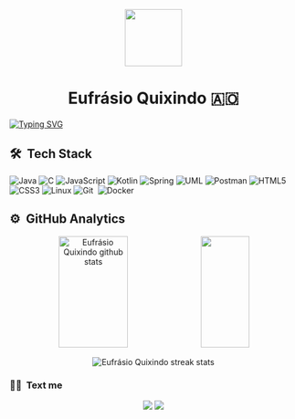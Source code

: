 <p align="center">
<img src="https://media.giphy.com/media/v1.Y2lkPTc5MGI3NjExcG5wYXVpcWQ5ZWl6cmY2aGJkbWt6NTRrNDViN3Axanp5cmYwMHR2cSZlcD12MV9pbnRlcm5hbF9naWZfYnlfaWQmY3Q9cw/sLoRDJqV5XoOScXOuH/giphy.gif" width="100">
</p>

<h1 align="center">Eufrásio Quixindo  🇦🇴</h1>

[![Typing SVG](https://readme-typing-svg.herokuapp.com/?color=f0f0f0&size=35&center=true&vCenter=true&width=1000&lines=Software+Engineer+:\))](https://git.io/typing-svg)

## 🛠 &nbsp;Tech Stack

![Java](https://img.shields.io/badge/java-%23ED8B00.svg?style=for-the-badge&logo=openjdk&logoColor=white)
![C](https://img.shields.io/badge/c-%2300599C.svg?style=for-the-badge&logo=c&logoColor=white)
![JavaScript](https://img.shields.io/badge/javascript-%23323330.svg?style=for-the-badge&logo=javascript&logoColor=%23F7DF1E)
![Kotlin](https://img.shields.io/badge/kotlin-%237F52FF.svg?style=for-the-badge&logo=kotlin&logoColor=white)
![Spring](https://img.shields.io/badge/spring-%236DB33F.svg?style=for-the-badge&logo=spring&logoColor=white)
![UML](https://img.shields.io/badge/UML-02569B?style=for-the-badge&logo=uml&logoColor=white)
![Postman](https://img.shields.io/badge/Postman-FF6C37?style=for-the-badge&logo=postman&logoColor=white)
![HTML5](https://img.shields.io/badge/html5-%23E34F26.svg?style=for-the-badge&logo=html5&logoColor=white)
![CSS3](https://img.shields.io/badge/css3-%231572B6.svg?style=for-the-badge&logo=css3&logoColor=white)
![Linux](https://img.shields.io/badge/Linux-FCC624?style=for-the-badge&logo=linux&logoColor=black)
![Git](https://img.shields.io/badge/git-%23F05033.svg?style=for-the-badge&logo=git&logoColor=white)&nbsp;
![Docker](https://img.shields.io/badge/docker-%230db7ed.svg?style=for-the-badge&logo=docker&logoColor=white)

## ⚙️ &nbsp;GitHub Analytics 
<div align="center">  
  <img width="49%" height="195px" src="https://github-readme-stats.vercel.app/api?username=QuixindoDev&show_icons=true&count_private=true&hide_border=true&title_color=f0f0f0&icon_color=00bfbf&text_color=c9d1d9&bg_color=0d1117" alt="Eufrásio Quixindo github stats" /> 
  <img width="41%" height="195px" src="https://github-readme-stats.vercel.app/api/top-langs/?username=QuixindoDev&layout=compact&hide_border=true&title_color=f0f0f0f0&text_color=00bfbf&bg_color=0d1117" />
  <p><img align="center" src="https://github-readme-streak-stats.herokuapp.com/?user=QuixindoDev&theme=dark" alt="Eufrásio Quixindo streak stats"/></p>
</div>

### 🤝🏻 &nbsp;Text me

<p align="center">
<a href="https://www.linkedin.com/in/quixindo/"><img src="https://img.shields.io/badge/linkedin-%230077B5.svg?style=for-the-badge&logo=linkedin&logoColor=white"/></a>
<a href="mailto:eufrasio.dev@gmail.com"><img src="https://img.shields.io/badge/Gmail-D14836?style=for-the-badge&logo=gmail&logoColor=white"/></a>

